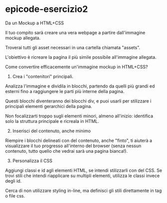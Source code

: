 # epicode-esercizio2
Da un Mockup a HTML+CSS

Il tuo compito sarà creare una vera webpage a partire dall'immagine mockup allegata.


Troverai tutti gli asset necessari in una cartella chiamata "assets".


L'obiettivo è ricreare la pagina il più simile possibile all'immagine allegata.


Come convertire efficacemente un'immagine mockup in HTML+CSS?


1. Crea i "contenitori" principali.


Analizza l'immagine e dividila in blocchi, partendo da quelli più grandi ed esterni fino a raggiungere le parti più interne della pagina.

Questi blocchi diventeranno dei blocchi div, e puoi usarli per stilizzare i principali elementi gerarchici della pagina.

Non focalizzarti troppo sugli elementi minori, almeno all'inizio: identifica solo la struttura principale e ricreala in HTML.


2. Inserisci del contenuto, anche minimo


Riempire i blocchi delineati con del contenuto, anche "finto", ti aiuterà a visualizzare il tuo progresso all'interno del browser (senza nessun contenuto, tutto quello che vedrai sarà una pagina bianca!).


3. Personalizza il CSS


Aggiungi classi e id agli elementi HTML, se intendi stilizzarli con del CSS. Se trovi stili che intendi riapplicare su multipli elementi, utilizza le classi invece degli id.

Cerca di non utilizzare styling in-line, ma definisci gli stili direttamente in tag o file css.
